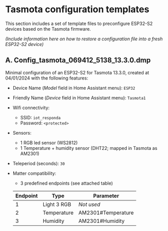 # Tasmota configuration templates
This section includes a set of template files to preconfigure ESP32-S2 devices based on the Tasmota firmware.

*(Include information here on how to restore a configuration file into a fresh ESP32-S2 device)*

## A. Config_tasmota_069412_5138_13.3.0.dmp
Minimal configuration of an ESP32-S2 for Tasmota 13.3.0, created at 04/01/2024 with the following features:
- Device Name (*Model* field in Home Assistant menu): `ESP32`
- Friendly Name (*Device* field in Home Assistant menu): `Tasmota1`
- Wifi connectivity:
  - SSID: `iot_responda`
  - Password: `<protected>`
- Sensors:
  - 1 RGB led sensor (WS2812)
  - 1 Temperature + humidity sensor (DHT22; mapped in Tasmota as AM2301) 
- Teleperiod (seconds): `30`
- Matter compatibility:
  - 3 predefined endpoints (see attached table)  
  
  | Endpoint   | Type            | Parameter            |
  |------------|-----------------|----------------------|
  |     1      | Light 3 RGB     | _Not used_           |
  |     2      | Temperature     | AM2301#Temperature   |
  |     3      | Humidity        | AM2301#Humidity      |